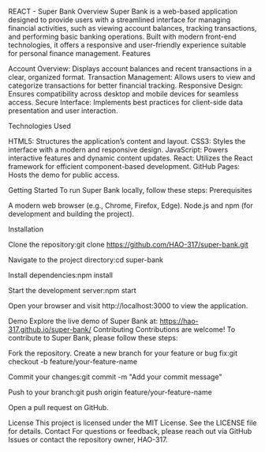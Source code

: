 REACT - Super Bank
Overview
Super Bank is a web-based application designed to provide users with a streamlined interface for managing financial activities, such as viewing account balances, tracking transactions, and performing basic banking operations. Built with modern front-end technologies, it offers a responsive and user-friendly experience suitable for personal finance management.
Features

Account Overview: Displays account balances and recent transactions in a clear, organized format.
Transaction Management: Allows users to view and categorize transactions for better financial tracking.
Responsive Design: Ensures compatibility across desktop and mobile devices for seamless access.
Secure Interface: Implements best practices for client-side data presentation and user interaction.

Technologies Used

HTML5: Structures the application’s content and layout.
CSS3: Styles the interface with a modern and responsive design.
JavaScript: Powers interactive features and dynamic content updates.
React: Utilizes the React framework for efficient component-based development.
GitHub Pages: Hosts the demo for public access.

Getting Started
To run Super Bank locally, follow these steps:
Prerequisites

A modern web browser (e.g., Chrome, Firefox, Edge).
Node.js and npm (for development and building the project).

Installation

Clone the repository:git clone https://github.com/HAO-317/super-bank.git


Navigate to the project directory:cd super-bank


Install dependencies:npm install


Start the development server:npm start


Open your browser and visit http://localhost:3000 to view the application.

Demo
Explore the live demo of Super Bank at: https://hao-317.github.io/super-bank/
Contributing
Contributions are welcome! To contribute to Super Bank, please follow these steps:

Fork the repository.
Create a new branch for your feature or bug fix:git checkout -b feature/your-feature-name


Commit your changes:git commit -m "Add your commit message"


Push to your branch:git push origin feature/your-feature-name


Open a pull request on GitHub.

License
This project is licensed under the MIT License. See the LICENSE file for details.
Contact
For questions or feedback, please reach out via GitHub Issues or contact the repository owner, HAO-317.
